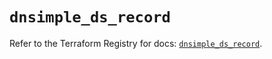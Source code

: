 # `dnsimple_ds_record`

Refer to the Terraform Registry for docs: [`dnsimple_ds_record`](https://registry.terraform.io/providers/dnsimple/dnsimple/1.8.0/docs/resources/ds_record).
